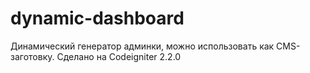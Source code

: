 # dynamic-dashboard
Динамический генератор админки, можно использовать как CMS-заготовку. Сделано на Codeigniter 2.2.0
